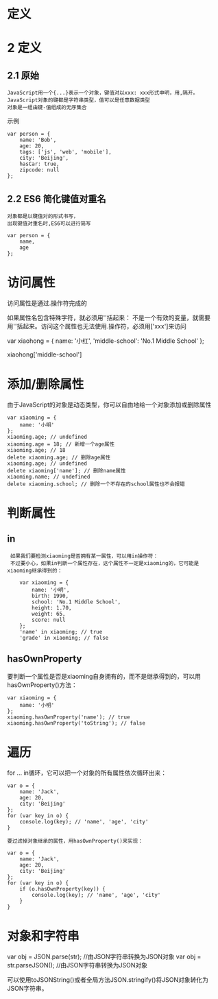 
# 定义


# 2 定义

## 2.1 原始
 
    JavaScript用一个{...}表示一个对象，键值对以xxx: xxx形式申明，用,隔开。
    JavaScript对象的键都是字符串类型，值可以是任意数据类型
    对象是一组由键-值组成的无序集合

示例
 
    var person = {
        name: 'Bob',
        age: 20,
        tags: ['js', 'web', 'mobile'],
        city: 'Beijing',
        hasCar: true,
        zipcode: null
    };
 
## 2.2 ES6 简化键值对重名 

    对象都是以键值对的形式书写，
    出现键值对重名时,ES6可以进行简写

    var person = {
        name,
        age
    };
 
 
 # 访问属性
 
 访问属性是通过.操作符完成的
 
 如果属性名包含特殊字符，就必须用''括起来：
 不是一个有效的变量，就需要用''括起来。访问这个属性也无法使用.操作符，必须用['xxx']来访问
 
 var xiaohong = {
     name: '小红',
     'middle-school': 'No.1 Middle School'
 };
 
 xiaohong['middle-school']
 
 # 添加/删除属性
 
 由于JavaScript的对象是动态类型，你可以自由地给一个对象添加或删除属性
 
    var xiaoming = {
        name: '小明'
    };
    xiaoming.age; // undefined
    xiaoming.age = 18; // 新增一个age属性
    xiaoming.age; // 18
    delete xiaoming.age; // 删除age属性
    xiaoming.age; // undefined
    delete xiaoming['name']; // 删除name属性
    xiaoming.name; // undefined
    delete xiaoming.school; // 删除一个不存在的school属性也不会报错
     
     
# 判断属性

## in
     如果我们要检测xiaoming是否拥有某一属性，可以用in操作符：
     不过要小心，如果in判断一个属性存在，这个属性不一定是xiaoming的，它可能是xiaoming继承得到的：
     
        var xiaoming = {
            name: '小明',
            birth: 1990,
            school: 'No.1 Middle School',
            height: 1.70,
            weight: 65,
            score: null
        };
        'name' in xiaoming; // true
        'grade' in xiaoming; // false
        

## hasOwnProperty

要判断一个属性是否是xiaoming自身拥有的，而不是继承得到的，可以用hasOwnProperty()方法：

    var xiaoming = {
        name: '小明'
    };
    xiaoming.hasOwnProperty('name'); // true
    xiaoming.hasOwnProperty('toString'); // false
    
    
# 遍历

for ... in循环，它可以把一个对象的所有属性依次循环出来：

    var o = {
        name: 'Jack',
        age: 20,
        city: 'Beijing'
    };
    for (var key in o) {
        console.log(key); // 'name', 'age', 'city'
    }
    
    要过滤掉对象继承的属性，用hasOwnProperty()来实现：
    
    var o = {
        name: 'Jack',
        age: 20,
        city: 'Beijing'
    };
    for (var key in o) {
        if (o.hasOwnProperty(key)) {
            console.log(key); // 'name', 'age', 'city'
        }
    }    
    
    
 # 对象和字符串
 
 var obj = JSON.parse(str); //由JSON字符串转换为JSON对象
 var obj = str.parseJSON(); //由JSON字符串转换为JSON对象
 
 可以使用toJSONString()或者全局方法JSON.stringify()将JSON对象转化为JSON字符串。        